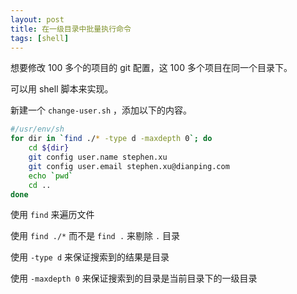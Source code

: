```yaml
---
layout: post
title: 在一级目录中批量执行命令
tags: [shell]
---
```


想要修改 100 多个的项目的 git 配置，这 100 多个项目在同一个目录下。

可以用 shell 脚本来实现。

新建一个 `change-user.sh` ，添加以下的内容。

```sh
#/usr/env/sh
for dir in `find ./* -type d -maxdepth 0`; do
    cd ${dir}
    git config user.name stephen.xu
    git config user.email stephen.xu@dianping.com
    echo `pwd`
    cd ..
done
```

使用 `find` 来遍历文件

使用 `find ./*` 而不是 `find .` 来剔除 `.` 目录

使用 `-type d` 来保证搜索到的结果是目录

使用 `-maxdepth 0` 来保证搜索到的目录是当前目录下的一级目录
